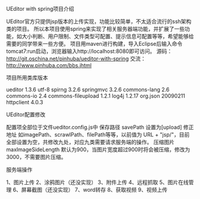 UEditor with spring项目介绍

UEditor官方只提供jsp版本的上传实现，功能比较简单，不太适合流行的ssh架构类的项目。
所以本项目使用spring来实现了相关服务器端功能，并扩展了一些功能，如大小判断、用户限制、文件类型可配置、提示信息可配置等等，希望能够给需要的同学带来一些方便。
项目用maven进行构建，导入Eclipse后输入命令tomcat7:run启动，浏览器输入http://localhost:8080即可访问。
源码：http://git.oschina.net/pinhuba/ueditor-with-spring
交流：http://www.pinhuba.com/bbs.jhtml

项目所用类库版本

ueditor 1.3.6 utf-8
spirng 3.2.6
springmvc 3.2.6
commons-lang 2.6
commons-io 2.4
commons-fileupload 1.2.1
log4j 1.2.17
org.json 20090211
httpclient 4.0.3

UEditor配置修改

配置项全部位于文件ueditor.config.js中
保存路径
savePath 设置为[upload]
修正地址
如imagePath、scrawlPath、filePath等等，以前值为 URL + "jsp/"，目前全部设置为空，共修改九处，对应九类需要请求服务端的操作。
压缩图片
maxImageSideLength 默认为900，当图片宽度超过900时将会被压缩，修改为3000，不需要图片压缩。

服务端操作

1、图片上传
2、涂鸦图片（还没实现）
3、附件上传
4、远程抓取
5、图片在线管理
6、屏幕截图（还没实现）
7、word转存
8、获取视频
9、视频上传

